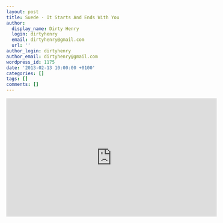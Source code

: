 ```yaml
---
layout: post
title: Suede - It Starts And Ends With You
author:
  display_name: Dirty Henry
  login: dirtyhenry
  email: dirtyhenry@gmail.com
  url: ''
author_login: dirtyhenry
author_email: dirtyhenry@gmail.com
wordpress_id: 1175
date: '2013-02-13 10:00:00 +0100'
categories: []
tags: []
comments: []
---
```

<iframe width="560" height="315" src="http://www.youtube.com/embed/D54iGj64dis" frameborder="0" allowfullscreen></iframe>

